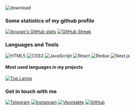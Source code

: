 ![download](https://user-images.githubusercontent.com/67102520/116004501-98013880-a60b-11eb-9129-faf57292081f.gif)

### Some statistics of my github profile
[![Anurag's GitHub stats](https://github-readme-stats.vercel.app/api?username=desmond333&hide=issues&show_icons=true&theme=dark)](https://github.com/anuraghazra/github-readme-stats)
[![GitHub Streak](https://github-readme-streak-stats.herokuapp.com/?user=desmond333&theme=dark)](https://git.io/streak-stats)

### Languages and Tools
  ![HTML5](https://img.shields.io/badge/-HTML-090909?style=for-the-badge&logo=HTML5&logoColor=F16625)
  ![CSS3](https://img.shields.io/badge/-CSS-090909?style=for-the-badge&logo=CSS3&logoColor=2A65F0)
  ![JavaScript](https://img.shields.io/badge/-JavaScript-090909?style=for-the-badge&logo=JavaScript&logoColor=E9D54D)
  ![React](https://img.shields.io/badge/-React-090909?style=for-the-badge&logo=React&logoColor=00D8FF)
  ![Redux](https://img.shields.io/badge/-Redux-090909?style=for-the-badge&logo=Redux&logoColor=9371CB)
  ![Next.js](https://img.shields.io/badge/-Next.js-090909?style=for-the-badge&logo=Next.js&logoColor=green)
  
#### Most used languages in my projects
[![Top Langs](https://github-readme-stats.vercel.app/api/top-langs/?username=desmond333&hide=html,css&layout=compact)](https://github.com/anuraghazra/github-readme-stats)

### Get in touch with me
[![Telegram](https://img.shields.io/badge/-Telegram-090909?style=for-the-badge&logo=telegram&logoColor=27A0D9)](https://t.me/desmond333)
[![Instagram](https://img.shields.io/badge/-Instagram-090909?style=for-the-badge&logo=instagram&logoColor=B4068E)](https://instagram.com/_web._.pro.grammer_)
[![Vkontakte](https://img.shields.io/badge/-VK-090909?style=for-the-badge&logo=Vk&logoColor=4F7DB3)](https://vk.com/web_programmer2020)
[![GitHub](https://img.shields.io/badge/-GitHub-090909?style=for-the-badge&logo=github&logoColor=FFFFFF)](https://github.com/desmond333)
